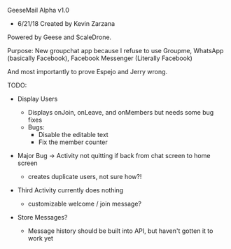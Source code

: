 GeeseMail Alpha v1.0
  - 6/21/18
Created by Kevin Zarzana

Powered by Geese and ScaleDrone.

Purpose:
  New groupchat app because I refuse to use Groupme, WhatsApp (basically Facebook), Facebook Messenger (Literally Facebook)

  And most importantly to prove Espejo and Jerry wrong.

TODO:
  - Display Users
    - Displays onJoin, onLeave, and onMembers but needs some bug fixes
    - Bugs:
        - Disable the editable text
        - Fix the member counter

  - Major Bug -> Activity not quitting if back from chat screen to home screen
    - creates duplicate users, not sure how?!

  - Third Activity currently does nothing
    - customizable welcome / join message?

  - Store Messages?
    - Message history should be built into API, but haven't gotten it to work yet
